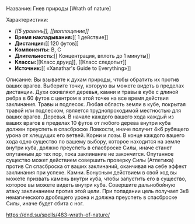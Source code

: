 Название: Гнев природы \[Wrath of nature] 

Характеристики:
- *[[5 уровень]], [[воплощение]]*
- **Время накладывания:**[[ 1 действие]]
- **Дистанция:**[[ 120 футов]]
- **Компоненты:** В, С
- **Длительность:**[[ Концентрация, вплоть до 1 минуты]]
- **Классы:**[[Класс  друид]], [[Класс следопыт]]
- **Источник:**[[ «Xanathar's Guide to Everything»]]

Описание:
Вы взываете к духам природы, чтобы обратить их против ваших врагов. Выберите точку, которую вы можете видеть в пределах дистанции. Духи оживляют деревья, камни и травы в кубе с длиной ребра в 60 футов с центром в этой точке на все время действия заклинания.
Травы и подлесок. Любая область земли в кубе, покрытая травой или подлеском, является труднопроходимой местностью для ваших врагов.
Деревья. В начале каждого вашего хода каждый из ваших врагов в пределах 10 футов от любого дерева внутри куба должен преуспеть в спасброске Ловкости, иначе получит 4к6 рубящего урона от хлещущих его ветвей.
Корни и лозы. В конце каждого вашего хода одно существо по вашему выбору, которое находится на земле внутри куба, должно преуспеть в спасброске Силы, иначе станет опутанным до тех пор, пока заклинание не закончится. Опутанное существо может действием совершить проверку Силы (Атлетика) против Сл спасброска от ваших заклинаний, оканчивая на себе эффект заклинания при успехе.
Камни. Бонусным действием в свой ход вы можете призвать камень внутри куба, чтобы запустить его в существо, которое вы можете видеть внутри куба. Совершите дальнобойную атаку заклинанием против этой цели. При попадании цель получает 3к8 немагического дробящего урона и должна преуспеть в спасброске Силы, иначе будет сбита с ног.

https://dnd.su/spells/483-wrath-of-nature/
